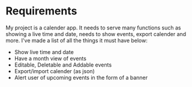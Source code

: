# Requirements

My project is a calender app. It needs to serve many functions such as showing a live time and date, needs to show events, export calender and more. I've made a list of all the things it must have below:

-   Show live time and date
-   Have a month view of events
-   Editable, Deletable and Addable events
-   Export/import calender (as json)
-   Alert user of upcoming events in the form of a banner
